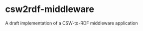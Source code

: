 csw2rdf-middleware
==================

A draft implementation of a CSW-to-RDF middleware application
